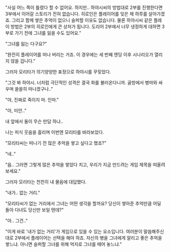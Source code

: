 "사실 어느 쪽이 틀렸다 할 수 없어요. 하지만.. 하야시씨의 방법대로 2부를 진행한다면 3부에서 이어갈 스토리가 전혀 없습니다. 히로인은 플레이어를 잊은 채 하루를 살아가겠죠. 그리고 함께 쌓은 추억이 없으니 슬퍼할 이유도 없습니다. 물론 하야시씨 같은 플레이 방법은 2부의 히로인에게 큰 상처가 됩니다. 도리어 2부에서 너무 냉정하게 대하면 3부로 가기 전에 그녀를 잃을 수도 있어요."

"그녀를 잃는 다구요?"

"완전히 플레이어를 떠나 버리는 거죠. 이 경우에는 세 번째 엔딩 이후 시나리오가 열리지 않을 겁니다."

그러자 모리타가 의기양양한 표정으로 하야시를 꾸짖었다.

"그것 봐 하야시. 너처럼 극단적인 성격은 결국 화를 불러온다니까. 골방에서 병마와 싸우며 쓸쓸히 떠나겠구나.."

"야, 진짜로 죽이지 마. 인마."

"아, 미안.."

내 앞에서 둘이 무슨 만담 하냐..

나는 피식 웃음을 흘리며 이번엔 모리타를 바라보았다.

"모리타씨는 떠나기 전 많은 추억을 쌓고 싶다고 했죠?"

"네.."

"음.. 그러면 그렇게 많은 추억을 쌓았다 치고, 우리가 지금 만드려는 게임 제목을 떠올려 보세요."

그러자 모리타는 천천히 내 물음에 대답했다.

"내가.. 없는 거리."

"모리타씨가 없는 거리에서 그녀는 어떤 생각을 할까요? 당신이 쌓아준 추억만큼 어딜 돌아 다녀도 당신만 보일 텐데?"

"아.. 그건.."

"이게 바로 '내가 없는 거리'가 게임으로 있을 수 있는 요소입니다. 여러분이 말씀해주신 대로 2부에서 플레이어는 선택을 해야 하죠. 자신의 병을 그녀에게 알리고 좋은 추억을 쌓느냐. 아니면 슬퍼할 그녀를 위해 억지로 그녀를 떼어 놓느냐."